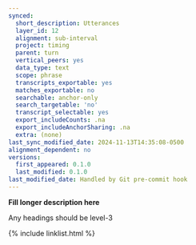 ```yaml
---
synced:
  short_description: Utterances
  layer_id: 12
  alignment: sub-interval
  project: timing
  parent: turn
  vertical_peers: yes
  data_type: text
  scope: phrase
  transcripts_exportable: yes
  matches_exportable: no
  searchable: anchor-only
  search_targetable: 'no'
  transcript_selectable: yes
  export_includeCounts: .na
  export_includeAnchorSharing: .na
  extra: (none)
last_sync_modified_date: 2024-11-13T14:35:08-0500
alignment_dependent: no
versions:
  first_appeared: 0.1.0
  last_modified: 0.1.0
last_modified_date: Handled by Git pre-commit hook
---
```


**Fill longer description here**

Any headings should be level-3


{% include linklist.html %}

